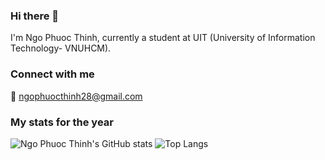 
### Hi there 👋
I'm Ngo Phuoc Thinh, 
currently a student at UIT (University of Information Technology- VNUHCM).

### Connect with me
📧 ngophuocthinh28@gmail.com

### My stats for the year

![Ngo Phuoc Thinh's GitHub stats](https://github-readme-stats.vercel.app/api?username=thngph&show_icons=true&count_private=true)
![Top Langs](https://github-readme-stats.vercel.app/api/top-langs/?username=thngph&exclude_repo=zooTPJ)
